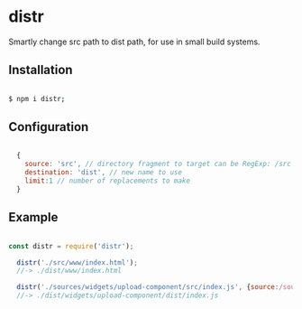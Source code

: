 # distr
Smartly change src path to dist path, for use in small build systems.

## Installation

```Bash

$ npm i distr;

```

## Configuration

```JavaScript

  {
    source: 'src', // directory fragment to target can be RegExp: /src|source/
    destination: 'dist', // new name to use
    limit:1 // number of replacements to make
  }

```

## Example

```JavaScript

const distr = require('distr');

  distr('./src/www/index.html');
  //-> ./dist/www/index.html

  distr('./sources/widgets/upload-component/src/index.js', {source:/sources|src/, limit:2});
  //-> ./dist/widgets/upload-component/dist/index.js

```
